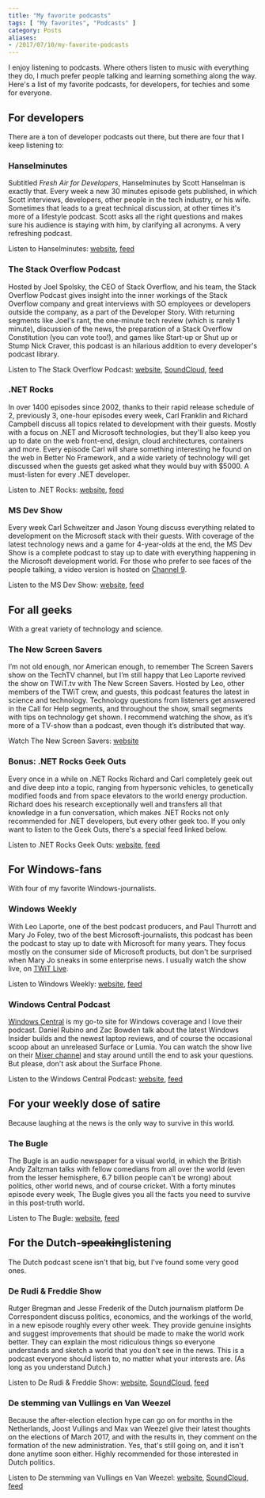 ```yaml
---
title: "My favorite podcasts"
tags: [ "My favorites", "Podcasts" ]
category: Posts
aliases:
- /2017/07/10/my-favorite-podcasts
---
```


I enjoy listening to podcasts. Where others listen to music with everything they do, I much prefer people talking and learning something along the way. Here's a list of my favorite podcasts, for developers, for techies and some for everyone.

## For developers
There are a ton of developer podcasts out there, but there are four that I keep listening to:

### Hanselminutes
Subtitled *Fresh Air for Developers*, Hanselminutes by Scott Hanselman is exactly that. Every week a new 30 minutes episode gets published, in which Scott interviews, developers, other people in the tech industry, or his wife. Sometimes that leads to a great technical discussion, at other times it's more of a lifestyle podcast. Scott asks all the right questions and makes sure his audience is staying with him, by clarifying all acronyms. A very refreshing podcast.

Listen to Hanselminutes: [website](https://hanselminutes.com/), [feed](https://hanselminutes.com/subscribe)

### The Stack Overflow Podcast
Hosted by Joel Spolsky, the CEO of Stack Overflow, and his team, the Stack Overflow Podcast gives insight into the inner workings of the Stack Overflow company and great interviews with SO employees or developers outside the company, as a part of the Developer Story. With returning segments like Joel's rant, the one-minute tech review (which is rarely 1 minute), discussion of the news, the preparation of a Stack Overflow Constitution (you can vote too!), and games like Start-up or Shut up or Stump Nick Craver, this podcast is an hilarious addition to every developer's podcast library.

Listen to The Stack Overflow Podcast: [website](https://stackoverflow.blog/podcasts/), [SoundCloud](https://soundcloud.com/stack-exchange), [feed](http://blog.stackoverflow.com/feed/podcast/)

### .NET Rocks
In over 1400 episodes since 2002, thanks to their rapid release schedule of 2, previously 3, one-hour episodes every week, Carl Franklin and Richard Campbell discuss all topics related to development with their guests. Mostly with a focus on .NET and Microsoft technologies, but they'll also keep you up to date on the web front-end, design, cloud architectures, containers and more. Every episode Carl will share something interesting he found on the web in Better No Framework, and a wide variety of technology will get discussed when the guests get asked what they would buy with $5000. A must-listen for every .NET developer.

Listen to .NET Rocks: [website](http://dotnetrocks.com/), [feed](http://www.pwop.com/feed.aspx?show=dotnetrocks&filetype=master)

### MS Dev Show
Every week Carl Schweitzer and Jason Young discuss everything related to development on the Microsoft stack with their guests. With coverage of the latest technology news and a game for 4-year-olds at the end, the MS Dev Show is a complete podcast to stay up to date with everything happening in the Microsoft development world. For those who prefer to see faces of the people talking, a video version is hosted on [Channel 9](https://channel9.msdn.com/Shows/msdevshow).

Listen to the MS Dev Show: [website](http://msdevshow.com/), [feed](http://msdevshow.libsyn.com/rss)

## For all geeks
With a great variety of technology and science.

### The New Screen Savers
I’m not old enough, nor American enough, to remember The Screen Savers show on the TechTV channel, but I’m still happy that Leo Laporte revived the show on TWiT.tv with The New Screen Savers. Hosted by Leo, other members of the TWiT crew, and guests, this podcast features the latest in science and technology. Technology questions from listeners get answered in the Call for Help segments, and throughout the show, small segments with tips on technology get shown. I recommend watching the show, as it’s more of a TV-show than a podcast, even though it’s distributed that way.

Watch The New Screen Savers: [website](https://twit.tv/shows/new-screen-savers)

### Bonus: .NET Rocks Geek Outs
Every once in a while on .NET Rocks Richard and Carl completely geek out and dive deep into a topic, ranging from hypersonic vehicles, to genetically modified foods and from space elevators to the world energy production. Richard does his research exceptionally well and transfers all that knowledge in a fun conversation, which makes .NET Rocks not only recommended for .NET developers, but every other geek too. If you only want to listen to the Geek Outs, there's a special feed linked below.

Listen to .NET Rocks Geek Outs: [website](http://dotnetrocks.com/), [feed](http://www.pwop.com/feed.aspx?show=dotnetrocks&filetype=master&tags=Geek%20Out)

## For Windows-fans
With four of my favorite Windows-journalists.

### Windows Weekly
With Leo Laporte, one of the best podcast producers, and Paul Thurrott and Mary Jo Foley, two of the best Microsoft-journalists, this podcast has been the podcast to stay up to date with Microsoft for many years. They focus mostly on the consumer side of Microsoft products, but don't be surprised when Mary Jo sneaks in some enterprise news. I usually watch the show live, on [TWiT Live](https://twit.tv/live).

Listen to Windows Weekly: [website](https://twit.tv/shows/windows-weekly), [feed](http://feeds.twit.tv/ww.xml)

### Windows Central Podcast
[Windows Central](https://www.windowscentral.com) is my go-to site for Windows coverage and I love their podcast. Daniel Rubino and Zac Bowden talk about the latest Windows Insider builds and the newest laptop reviews, and of course the occasional scoop about an unreleased Surface or Lumia. You can watch the show live on their [Mixer channel](https://mixer.com/windowscentral) and stay around untill the end to ask your questions. But please, don't ask about the Surface Phone.

Listen to the Windows Central Podcast: [website](https://www.windowscentral.com/podcast), [feed](http://windowscentral.libsyn.com/rss)

## For your weekly dose of satire
Because laughing at the news is the only way to survive in this world.

### The Bugle
The Bugle is an audio newspaper for a visual world, in which the British Andy Zaltzman talks with fellow comedians from all over the world (even from the lesser hemisphere, 6.7 billion people can't be wrong) about politics, other world news, and of course cricket. With a forty minutes episode every week, The Bugle gives you all the facts you need to survive in this post-truth world.

Listen to The Bugle: [website](http://thebuglepodcast.com/), [feed](http://feeds.feedburner.com/thebuglefeed)

## For the Dutch-~~speaking~~listening
The Dutch podcast scene isn't that big, but I've found some very good ones.

### De Rudi & Freddie Show
Rutger Bregman and Jesse Frederik of the Dutch journalism platform De Correspondent discuss politics, economics, and the workings of the world, in a new episode roughly every other week. They provide genuine insights and suggest improvements that should be made to make the world work better. They can explain the most ridiculous things so everyone understands and sketch a world that you don't see in the news. This is a podcast everyone should listen to, no matter what your interests are. (As long as you understand Dutch.)

Listen to De Rudi & Freddie Show: [website](https://decorrespondent.nl/podcasts), [SoundCloud](https://soundcloud.com/rudifreddieshow), [feed](http://feeds.soundcloud.com/users/soundcloud:users:264167152/sounds.rss)

### De stemming van Vullings en Van Weezel
Because the after-election election hype can go on for months in the Netherlands, Joost Vullings and Max van Weezel give their latest thoughts on the elections of March 2017, and with the results in, they comment on the formation of the new administration. Yes, that's still going on, and it isn't done anytime soon either. Highly recommended for those interested in Dutch politics.

Listen to De stemming van Vullings en Van Weezel: [website](https://www.nporadio1.nl/podcasts/de-stemming-van-vullings-en-van-weezel), [SoundCloud](https://soundcloud.com/methetoogopmorgen/sets/de-stemming-van-vullings-en), [feed](http://feeds.nos.nl/DeStemmingVanVullingsEnVanWeezel)
